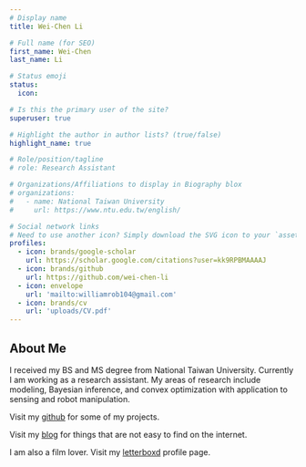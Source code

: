 ```yaml
---
# Display name
title: Wei-Chen Li

# Full name (for SEO)
first_name: Wei-Chen
last_name: Li

# Status emoji
status:
  icon:

# Is this the primary user of the site?
superuser: true

# Highlight the author in author lists? (true/false)
highlight_name: true

# Role/position/tagline
# role: Research Assistant

# Organizations/Affiliations to display in Biography blox
# organizations:
#   - name: National Taiwan University
#     url: https://www.ntu.edu.tw/english/

# Social network links
# Need to use another icon? Simply download the SVG icon to your `assets/media/icons/` folder.
profiles:
  - icon: brands/google-scholar
    url: https://scholar.google.com/citations?user=kk9RPBMAAAAJ
  - icon: brands/github
    url: https://github.com/wei-chen-li
  - icon: envelope
    url: 'mailto:williamrob104@gmail.com'
  - icon: brands/cv
    url: 'uploads/CV.pdf'
---
```


## About Me

I received my BS and MS degree from National Taiwan University. Currently I am working as a research assistant. My areas of research include modeling, Bayesian inference, and convex optimization with application to sensing and robot manipulation.

Visit my [github](https://github.com/wei-chen-li) for some of my projects.

Visit my [blog](post/) for things that are not easy to find on the internet.

I am also a film lover. Visit my [letterboxd](https://letterboxd.com/williamrob104) profile page.
